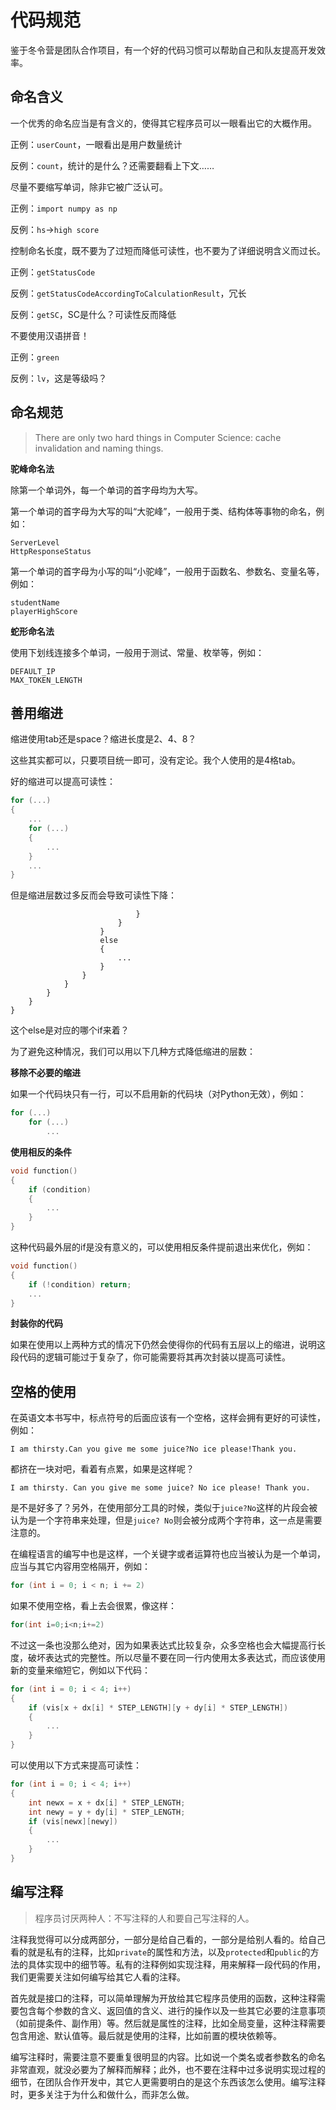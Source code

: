 # 代码规范

鉴于冬令营是团队合作项目，有一个好的代码习惯可以帮助自己和队友提高开发效率。

## 命名含义

一个优秀的命名应当是有含义的，使得其它程序员可以一眼看出它的大概作用。

正例：`userCount`，一眼看出是用户数量统计

反例：`count`，统计的是什么？还需要翻看上下文……

尽量不要缩写单词，除非它被广泛认可。

正例：`import numpy as np`

反例：`hs`→`high score`

控制命名长度，既不要为了过短而降低可读性，也不要为了详细说明含义而过长。

正例：`getStatusCode`

反例：`getStatusCodeAccordingToCalculationResult`，冗长

反例：`getSC`，SC是什么？可读性反而降低

不要使用汉语拼音！

正例：`green`

反例：`lv`，这是等级吗？

## 命名规范

> There are only two hard things in Computer Science: cache invalidation and naming things.

**驼峰命名法**

除第一个单词外，每一个单词的首字母均为大写。

第一个单词的首字母为大写的叫“大驼峰”，一般用于类、结构体等事物的命名，例如：

```
ServerLevel
HttpResponseStatus
```

第一个单词的首字母为小写的叫“小驼峰”，一般用于函数名、参数名、变量名等，例如：

```
studentName
playerHighScore
```

**蛇形命名法**

使用下划线连接多个单词，一般用于测试、常量、枚举等，例如：

```
DEFAULT_IP
MAX_TOKEN_LENGTH
```

## 善用缩进

缩进使用tab还是space？缩进长度是2、4、8？

这些其实都可以，只要项目统一即可，没有定论。我个人使用的是4格tab。

好的缩进可以提高可读性：

```cpp
for (...)
{
    ...
    for (...)
    {
        ...
    }
    ...
}
```

但是缩进层数过多反而会导致可读性下降：

```
                            }
                        }
                    }
                    else
                    {
                        ...
                    }
                }
            }
        }
    }
}
```

这个else是对应的哪个if来着？

为了避免这种情况，我们可以用以下几种方式降低缩进的层数：

**移除不必要的缩进**

如果一个代码块只有一行，可以不启用新的代码块（对Python无效），例如：

```cpp
for (...)
    for (...)
        ...
```

**使用相反的条件**

```cpp
void function()
{
    if (condition)
    {
        ...
    }
}
```

这种代码最外层的if是没有意义的，可以使用相反条件提前退出来优化，例如：

```cpp
void function()
{
    if (!condition) return;
    ...
}
```

**封装你的代码**

如果在使用以上两种方式的情况下仍然会使得你的代码有五层以上的缩进，说明这段代码的逻辑可能过于复杂了，你可能需要将其再次封装以提高可读性。

## 空格的使用

在英语文本书写中，标点符号的后面应该有一个空格，这样会拥有更好的可读性，例如：

```
I am thirsty.Can you give me some juice?No ice please!Thank you.
```

都挤在一块对吧，看着有点累，如果是这样呢？

```
I am thirsty. Can you give me some juice? No ice please! Thank you.
```

是不是好多了？另外，在使用部分工具的时候，类似于`juice?No`这样的片段会被认为是一个字符串来处理，但是`juice? No`则会被分成两个字符串，这一点是需要注意的。

在编程语言的编写中也是这样，一个关键字或者运算符也应当被认为是一个单词，应当与其它内容用空格隔开，例如：

```cpp
for (int i = 0; i < n; i += 2)
```

如果不使用空格，看上去会很累，像这样：

```cpp
for(int i=0;i<n;i+=2)
```

不过这一条也没那么绝对，因为如果表达式比较复杂，众多空格也会大幅提高行长度，破坏表达式的完整性。所以尽量不要在同一行内使用太多表达式，而应该使用新的变量来缩短它，例如以下代码：

```cpp
for (int i = 0; i < 4; i++)
{
    if (vis[x + dx[i] * STEP_LENGTH][y + dy[i] * STEP_LENGTH])
    {
        ...
    }
}
```

可以使用以下方式来提高可读性：

```cpp
for (int i = 0; i < 4; i++)
{
    int newx = x + dx[i] * STEP_LENGTH;
    int newy = y + dy[i] * STEP_LENGTH;
    if (vis[newx][newy])
    {
        ...
    }
}
```

## 编写注释

> 程序员讨厌两种人：不写注释的人和要自己写注释的人。

注释我觉得可以分成两部分，一部分是给自己看的，一部分是给别人看的。给自己看的就是私有的注释，比如`private`的属性和方法，以及`protected`和`public`的方法的具体实现中的细节等。私有的注释例如实现注释，用来解释一段代码的作用，我们更需要关注如何编写给其它人看的注释。

首先就是接口的注释，可以简单理解为开放给其它程序员使用的函数，这种注释需要包含每个参数的含义、返回值的含义、进行的操作以及一些其它必要的注意事项（如前提条件、副作用）等。然后就是属性的注释，比如全局变量，这种注释需要包含用途、默认值等。最后就是使用的注释，比如前置的模块依赖等。

编写注释时，需要注意不要重复很明显的内容。比如说一个类名或者参数名的命名非常直观，就没必要为了解释而解释；此外，也不要在注释中过多说明实现过程的细节，在团队合作开发中，其它人更需要明白的是这个东西该怎么使用。编写注释时，更多关注于为什么和做什么，而非怎么做。



